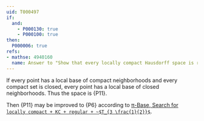 ```yaml
---
uid: T000497
if:
  and:
    - P000130: true
    - P000100: true
then:
  P000006: true
refs:
- mathse: 4940160
  name: Answer to "Show that every locally compact Hausdorff space is regular"
---
```


If every point has a local base of compact neighborhoods and every compact set is closed, every point has a local base of closed neighborhoods.  Thus the space is {P11}.

Then {P11} may be improved to {P6}
according to
[π-Base, Search for `locally compact + KC + regular + ~$T_{3 \frac{1}{2}}$`](https://topology.pi-base.org/spaces?q=locally+compact+%2B+KC+%2B+regular+%2B+%7E%24T_%7B3+%5Cfrac%7B1%7D%7B2%7D%7D%24).
